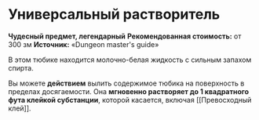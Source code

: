 # Универсальный растворитель

**Чудесный предмет, легендарный**
**Рекомендованная стоимость:** от 300 зм
**Источник:** «Dungeon master's guide»

В этом тюбике находится молочно-белая жидкость с сильным запахом спирта.

Вы можете **действием** вылить содержимое тюбика на поверхность в пределах досягаемости. Она **мгновенно растворяет до 1 квадратного фута клейкой субстанции**, которой касается, включая [[Превосходный клей]].